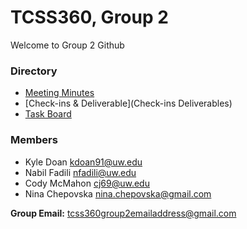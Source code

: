 # TCSS360, Group 2

Welcome to Group 2 Github

### Directory
- [Meeting Minutes](Minutes)
- [Check-ins & Deliverable](Check-ins Deliverables)
- [Task Board](https://docs.google.com/spreadsheets/d/1nCkRP4CXg5DLe34dkg6fRqd6dxwt6gVwOV8jiKNLTEU/edit?usp=sharing)

### Members
- Kyle Doan kdoan91@uw.edu
- Nabil Fadili nfadili@uw.edu
- Cody McMahon cj69@uw.edu
- Nina Chepovska nina.chepovska@gmail.com

**Group Email:** tcss360group2emailaddress@gmail.com
